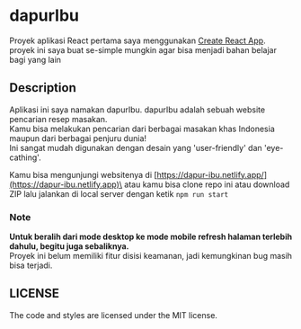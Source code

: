 # dapurIbu

Proyek aplikasi React pertama saya menggunakan [Create React App](https://github.com/facebook/create-react-app).
proyek ini saya buat se-simple mungkin agar bisa menjadi bahan belajar bagi yang lain

## Description

Aplikasi ini saya namakan dapurIbu. dapurIbu adalah sebuah website pencarian resep masakan.\
Kamu bisa melakukan pencarian dari berbagai masakan khas Indonesia maupun dari berbagai penjuru dunia!\
Ini sangat mudah digunakan dengan desain yang 'user-friendly' dan 'eye-cathing'.

Kamu bisa mengunjungi websitenya di [https://dapur-ibu.netlify.app/](https://dapur-ibu.netlify.app)\
atau kamu bisa clone repo ini atau download ZIP lalu jalankan di local server dengan ketik `npm run start`

### Note

**Untuk beralih dari mode desktop ke mode mobile refresh halaman terlebih dahulu, begitu juga sebaliknya.**\
Proyek ini belum memiliki fitur disisi keamanan, jadi kemungkinan bug masih bisa terjadi.

## LICENSE

The code and styles are licensed under the MIT license.
